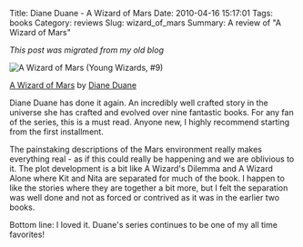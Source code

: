 Title: Diane Duane - A Wizard of Mars
Date: 2010-04-16 15:17:01
Tags: books
Category: reviews
Slug: wizard_of_mars
Summary: A review of "A Wizard of Mars"

_This post was migrated from my old blog_

<img alt="A Wizard of Mars (Young Wizards, #9)" border="0" src="https://d.gr-assets.com/books/1272379484l/1583121.jpg" /></a>

[A Wizard of Mars](http://www.goodreads.com/book/show/1583121.A_Wizard_of_Mars) by [Diane Duane](http://www.goodreads.com/author/show/11761.Diane_Duane)

Diane Duane has done it again.  An incredibly well crafted story in the universe she has crafted and evolved over nine fantastic books.  For any fan of the series, this is a must read. Anyone new, I highly recommend starting from the first installment.

The painstaking descriptions of the Mars environment really makes everything real - as if this could really be happening and we are oblivious to it. The plot development is a bit like A Wizard's Dilemma and A Wizard Alone where Kit and Nita are separated for much of the book.  I happen to like the stories where they are together a bit more, but I felt the separation was well done and not as forced or contrived as it was in the earlier two books.

Bottom line: I loved it. Duane's series continues to be one of my all time favorites!

